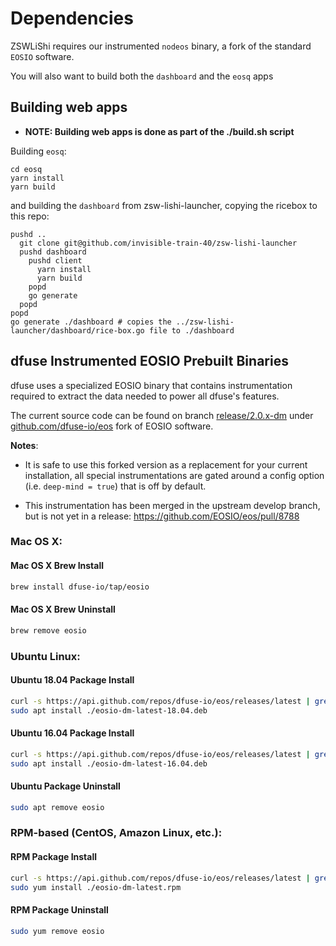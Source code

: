 # Dependencies

ZSWLiShi requires our instrumented `nodeos` binary, a fork
of the standard `EOSIO` software.

You will also want to build both the `dashboard` and the `eosq` apps

## Building web apps

* **NOTE: Building web apps is done as part of the ./build.sh script**

Building `eosq`:

```
cd eosq
yarn install
yarn build
```

and building the `dashboard` from zsw-lishi-launcher, copying the ricebox to this repo:

```
pushd ..
  git clone git@github.com/invisible-train-40/zsw-lishi-launcher
  pushd dashboard
    pushd client
      yarn install
      yarn build
	popd
    go generate
  popd
popd
go generate ./dashboard # copies the ../zsw-lishi-launcher/dashboard/rice-box.go file to ./dashboard
```

## dfuse Instrumented EOSIO Prebuilt Binaries

dfuse uses a specialized EOSIO binary that contains instrumentation required
to extract the data needed to power all dfuse's features.

The current source code can be found on branch [release/2.0.x-dm](https://github.com/dfuse-io/eos/tree/release/2.0.x-dm)
under [github.com/dfuse-io/eos](https://github.com/dfuse-io/eos) fork of EOSIO software.

**Notes**:

* It is safe to use this forked version as a replacement for your current installation, all
  special instrumentations are gated around a config option (i.e. `deep-mind = true`) that is off by
  default.

* This instrumentation has been merged in the upstream develop branch,
  but is not yet in a release: https://github.com/EOSIO/eos/pull/8788

### Mac OS X:

#### Mac OS X Brew Install

```sh
brew install dfuse-io/tap/eosio
```

#### Mac OS X Brew Uninstall

```sh
brew remove eosio
```

### Ubuntu Linux:

#### Ubuntu 18.04 Package Install

```sh
curl -s https://api.github.com/repos/dfuse-io/eos/releases/latest | grep "browser_download_url.*18.04_amd64.deb" | cut -d : -f 2,3 | tr -d \" | wget --show-progress -O ./eosio-dm-latest-18.04.deb -qi -
sudo apt install ./eosio-dm-latest-18.04.deb
```

#### Ubuntu 16.04 Package Install

```sh
curl -s https://api.github.com/repos/dfuse-io/eos/releases/latest | grep "browser_download_url.*16.04_amd64.deb" | cut -d : -f 2,3 | tr -d \" | wget --show-progress -O ./eosio-dm-latest-16.04.deb -qi -
sudo apt install ./eosio-dm-latest-16.04.deb
```

#### Ubuntu Package Uninstall

```sh
sudo apt remove eosio
```

### RPM-based (CentOS, Amazon Linux, etc.):

#### RPM Package Install

```sh
curl -s https://api.github.com/repos/dfuse-io/eos/releases/latest | grep "browser_download_url.*.rpm" | cut -d : -f 2,3 | tr -d \" | wget --show-progress -O ./eosio-dm-latest.rpm -qi -
sudo yum install ./eosio-dm-latest.rpm
```

#### RPM Package Uninstall

```sh
sudo yum remove eosio
```
